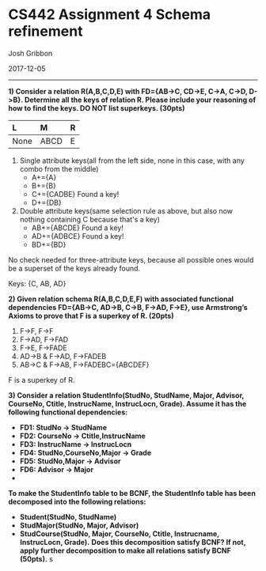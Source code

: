 # CS442 Assignment 4 Schema refinement
Josh Gribbon

2017-12-05

---

**1) Consider a relation R(A,B,C,D,E) with FD={AB->C, CD->E, C->A, C->D, D->B}. Determine all the keys of relation R. Please include your reasoning of how to find the keys. DO NOT list superkeys. (30pts)**

L|M|R
:--|:--|:--
None|ABCD|E

1. Single attribute keys(all from the left side, none in this case, with any combo from the middle)
    * A+={A}
    * B+={B}
    * C+={CADBE} Found a key!
    * D+={DB}
2. Double attribute keys(same selection rule as above, but also now nothing containing C because that's a key)
    * AB+={ABCDE} Found a key!
    * AD+={ADBCE} Found a key!
    * BD+={BD}

No check needed for three-attribute keys, because all possible ones would be a superset of the keys already found.

Keys: {C, AB, AD}

**2) Given relation schema R(A,B,C,D,E,F) with associated functional dependencies FD={AB->C, AD->B, C->B, F->AD, F->E}, use Armstrong’s Axioms to prove that F is a superkey of R. (20pts)**

1. F->F, F->F
2. F->AD, F->FAD
3. F->E, F->FADE
4. AD->B & F->AD, F->FADEB
5. AB->C & F->AB, F->FADEBC={ABCDEF}

F is a superkey of R.


**3) Consider a relation StudentInfo(StudNo, StudName, Major, Advisor, CourseNo, Ctitle, InstrucName, InstrucLocn, Grade). Assume it has the following functional dependencies:**
* **FD1:  StudNo -> StudName**
* **FD2:  CourseNo -> Ctitle,InstrucName**
* **FD3:  InstrucName -> InstrucLocn**
* **FD4:  StudNo,CourseNo,Major -> Grade**
* **FD5:  StudNo,Major -> Advisor**
* **FD6: Advisor -> Major**
*
**To make the StudentInfo table to be BCNF, the StudentInfo table has been decomposed into the following relations:**
* **Student(StudNo, StudName)**
* **StudMajor(StudNo, Major, Advisor)**
* **StudCourse(StudNo, Major, CourseNo, Ctitle, Instrucname, InstrucLocn, Grade).**
**Does this decomposition satisfy BCNF? If not, apply further decomposition to make all relations satisfy BCNF (50pts).**
s
